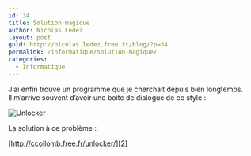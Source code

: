 ```yaml
---
id: 34
title: Solution magique
author: Nicolas Ledez
layout: post
guid: http://nicolas.ledez.free.fr/blog/?p=34
permalink: /informatique/solution-magique/
categories:
  - Informatique
---
```

J&rsquo;ai enfin trouvé un programme que je cherchait depuis bien longtemps.  
Il m&rsquo;arrive souvent d&rsquo;avoir une boite de dialogue de ce style :

![Unlocker][1]

La solution à ce problème :

[http://ccollomb.free.fr/unlocker/][2]

 [1]: http://ccollomb.free.fr/unlocker/example.png "Unlocker"
 [2]: http://ccollomb.free.fr/unlocker/ "http://ccollomb.free.fr/unlocker/"